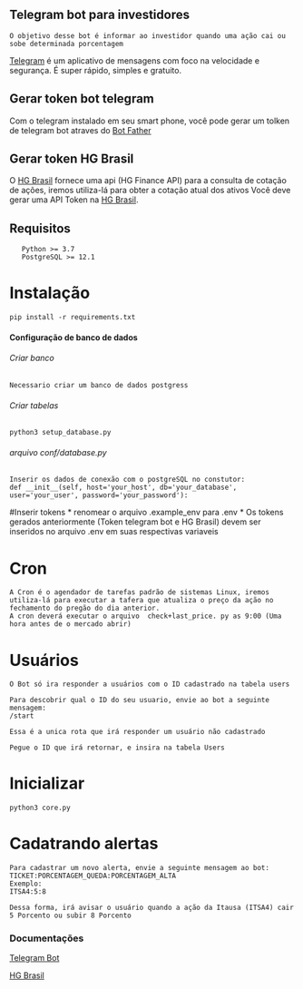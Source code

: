 ## Telegram bot para investidores
    O objetivo desse bot é informar ao investidor quando uma ação cai ou sobe determinada porcentagem

[Telegram](https://telegram.org) é um aplicativo de mensagens com foco na velocidade e segurança. É super rápido, simples e gratuito.

## Gerar token bot telegram

Com o telegram instalado em seu smart phone, você pode gerar um tolken de telegram bot atraves do [Bot Father](https://telegram.me/BotFather)

## Gerar token HG Brasil
O [HG Brasil](https://hgbrasil.com/status/finance) fornece uma api (HG Finance API) para a consulta de cotação de ações, iremos utiliza-lá para obter a cotação atual dos ativos 
Você deve gerar uma API Token na [HG Brasil](https://hgbrasil.com/status/finance).

## Requisitos
       Python >= 3.7
       PostgreSQL >= 12.1
       
# Instalação

    pip install -r requirements.txt
    
#### Configuração de banco de dados

###### Criar banco

    Necessario criar um banco de dados postgress
###### Criar tabelas

    python3 setup_database.py
###### arquivo conf/database.py
    Inserir os dados de conexão com o postgreSQL no constutor:
    def __init__(self, host='your_host', db='your_database', user='your_user', password='your_password'):
    
    
#Inserir tokens
    * renomear o arquivo .example_env para .env
    * Os tokens gerados anteriormente (Token telegram bot e HG Brasil) devem ser inseridos no arquivo .env em suas respectivas variaveis


# Cron
    A Cron é o agendador de tarefas padrão de sistemas Linux, iremos utiliza-lá para executar a tafera que atualiza o preço da ação no fechamento do pregão do dia anterior. 
    A cron deverá executar o arquivo  check+last_price. py as 9:00 (Uma hora antes de o mercado abrir)

# Usuários
    O Bot só ira responder a usuários com o ID cadastrado na tabela users
    
    Para descobrir qual o ID do seu usuario, envie ao bot a seguinte mensagem:
    /start
    
    Essa é a unica rota que irá responder um usuário não cadastrado
    
    Pegue o ID que irá retornar, e insira na tabela Users

# Inicializar
    python3 core.py
    
# Cadatrando alertas
    Para cadastrar um novo alerta, envie a seguinte mensagem ao bot:
    TICKET:PORCENTAGEM_QUEDA:PORCENTAGEM_ALTA
    Exemplo:
    ITSA4:5:8
    
    Dessa forma, irá avisar o usuário quando a ação da Itausa (ITSA4) cair 5 Porcento ou subir 8 Porcento

### Documentações
[Telegram Bot](https://core.telegram.org/bots/api)

[HG Brasil](https://console.hgbrasil.com/documentation/finance)
    

